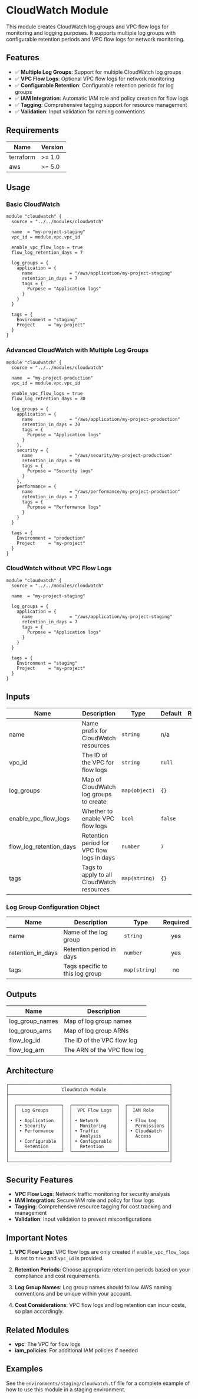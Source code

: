 # CloudWatch Module

This module creates CloudWatch log groups and VPC flow logs for monitoring and logging purposes. It supports multiple log groups with configurable retention periods and VPC flow logs for network monitoring.

## Features

- ✅ **Multiple Log Groups**: Support for multiple CloudWatch log groups
- ✅ **VPC Flow Logs**: Optional VPC flow logs for network monitoring
- ✅ **Configurable Retention**: Configurable retention periods for log groups
- ✅ **IAM Integration**: Automatic IAM role and policy creation for flow logs
- ✅ **Tagging**: Comprehensive tagging support for resource management
- ✅ **Validation**: Input validation for naming conventions

## Requirements

| Name | Version |
|------|---------|
| terraform | >= 1.0 |
| aws | >= 5.0 |

## Usage

### Basic CloudWatch

```hcl
module "cloudwatch" {
  source = "../../modules/cloudwatch"

  name  = "my-project-staging"
  vpc_id = module.vpc.vpc_id

  enable_vpc_flow_logs = true
  flow_log_retention_days = 7

  log_groups = {
    application = {
      name              = "/aws/application/my-project-staging"
      retention_in_days = 7
      tags = {
        Purpose = "Application logs"
      }
    }
  }

  tags = {
    Environment = "staging"
    Project     = "my-project"
  }
}
```

### Advanced CloudWatch with Multiple Log Groups

```hcl
module "cloudwatch" {
  source = "../../modules/cloudwatch"

  name  = "my-project-production"
  vpc_id = module.vpc.vpc_id

  enable_vpc_flow_logs = true
  flow_log_retention_days = 30

  log_groups = {
    application = {
      name              = "/aws/application/my-project-production"
      retention_in_days = 30
      tags = {
        Purpose = "Application logs"
      }
    },
    security = {
      name              = "/aws/security/my-project-production"
      retention_in_days = 90
      tags = {
        Purpose = "Security logs"
      }
    },
    performance = {
      name              = "/aws/performance/my-project-production"
      retention_in_days = 7
      tags = {
        Purpose = "Performance logs"
      }
    }
  }

  tags = {
    Environment = "production"
    Project     = "my-project"
  }
}
```

### CloudWatch without VPC Flow Logs

```hcl
module "cloudwatch" {
  source = "../../modules/cloudwatch"

  name  = "my-project-staging"

  log_groups = {
    application = {
      name              = "/aws/application/my-project-staging"
      retention_in_days = 7
      tags = {
        Purpose = "Application logs"
      }
    }
  }

  tags = {
    Environment = "staging"
    Project     = "my-project"
  }
}
```

## Inputs

| Name | Description | Type | Default | Required |
|------|-------------|------|---------|:--------:|
| name | Name prefix for CloudWatch resources | `string` | n/a | yes |
| vpc_id | The ID of the VPC for flow logs | `string` | `null` | no |
| log_groups | Map of CloudWatch log groups to create | `map(object)` | `{}` | no |
| enable_vpc_flow_logs | Whether to enable VPC flow logs | `bool` | `false` | no |
| flow_log_retention_days | Retention period for VPC flow logs in days | `number` | `7` | no |
| tags | Tags to apply to all CloudWatch resources | `map(string)` | `{}` | no |

### Log Group Configuration Object

| Name | Description | Type | Required |
|------|-------------|------|:--------:|
| name | Name of the log group | `string` | yes |
| retention_in_days | Retention period in days | `number` | yes |
| tags | Tags specific to this log group | `map(string)` | no |

## Outputs

| Name | Description |
|------|-------------|
| log_group_names | Map of log group names |
| log_group_arns | Map of log group ARNs |
| flow_log_id | The ID of the VPC flow log |
| flow_log_arn | The ARN of the VPC flow log |

## Architecture

```
┌─────────────────────────────────────────────────────────────┐
│                    CloudWatch Module                        │
├─────────────────────────────────────────────────────────────┤
│                                                             │
│  ┌─────────────────┐  ┌─────────────────┐  ┌───────────────┐│
│  │  Log Groups     │  │  VPC Flow Logs  │  │  IAM Role     ││
│  │                 │  │                 │  │               ││
│  │ • Application   │  │ • Network       │  │ • Flow Log    ││
│  │ • Security      │  │   Monitoring    │  │   Permissions ││
│  │ • Performance   │  │ • Traffic       │  │ • CloudWatch  ││
│  │                 │  │   Analysis      │  │   Access      ││
│  │ • Configurable  │  │ • Configurable  │  │               ││
│  │   Retention     │  │   Retention     │  │               ││
│  └─────────────────┘  └─────────────────┘  └───────────────┘│
│                                                             │
└─────────────────────────────────────────────────────────────┘
```

## Security Features

- **VPC Flow Logs**: Network traffic monitoring for security analysis
- **IAM Integration**: Secure IAM role and policy for flow logs
- **Tagging**: Comprehensive resource tagging for cost tracking and management
- **Validation**: Input validation to prevent misconfigurations

## Important Notes

1. **VPC Flow Logs**: VPC flow logs are only created if `enable_vpc_flow_logs` is set to `true` and `vpc_id` is provided.

2. **Retention Periods**: Choose appropriate retention periods based on your compliance and cost requirements.

3. **Log Group Names**: Log group names should follow AWS naming conventions and be unique within your account.

4. **Cost Considerations**: VPC flow logs and log retention can incur costs, so plan accordingly.

## Related Modules

- **vpc**: The VPC for flow logs
- **iam_policies**: For additional IAM policies if needed

## Examples

See the `environments/staging/cloudwatch.tf` file for a complete example of how to use this module in a staging environment.
